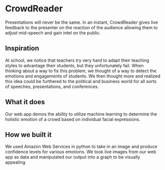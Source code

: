 # CrowdReader
Presentations will never be the same. In an instant, CrowdReader gives live feedback to the presenter on the reaction of the audience allowing them to adjust mid-speech and gain intel on the public.

## Inspiration
At school, we notice that teachers try very hard to adapt their teaching styles to advantage their students, but they unfortunately fail. When thinking about a way to fix this problem, we thought of a way to detect the emotions and engagements of students. We then thought more and realized this idea could be furthered to the political and business world for all sorts of speeches, presentations, and conferences.

## What it does
Our web app demos the ability to utilize machine learning to determine the holistic emotion of a crowd based on individual facial expressions.

## How we built it
We used Amazon Web Services in python to take in an image and produce confidence levels for various emotions. We took live images from our web app as data and manipulated our output into a graph to be visually appealing

